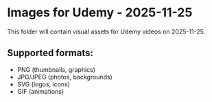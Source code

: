 # Images for Udemy - 2025-11-25

This folder will contain visual assets for Udemy videos on 2025-11-25.

## Supported formats:
- PNG (thumbnails, graphics)
- JPG/JPEG (photos, backgrounds)
- SVG (logos, icons)
- GIF (animations)
